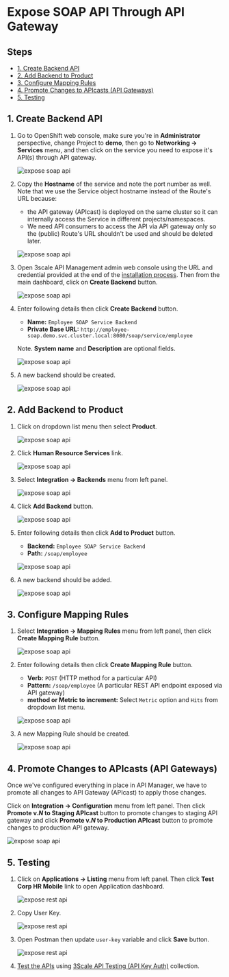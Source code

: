 # Expose SOAP API Through API Gateway <!-- omit in toc -->

## Steps <!-- omit in toc -->

- [1. Create Backend API](#1-create-backend-api)
- [2. Add Backend to Product](#2-add-backend-to-product)
- [3. Configure Mapping Rules](#3-configure-mapping-rules)
- [4. Promote Changes to APIcasts (API Gateways)](#4-promote-changes-to-apicasts-api-gateways)
- [5. Testing](#5-testing)

## 1. Create Backend API

1. Go to OpenShift web console, make sure you're in **Administrator** perspective, change Project to **demo**, then go to **Networking -> Services** menu, and then click on the service you need to expose it's API(s) through API gateway.

   ![expose soap api](../images/expose-soap-api-1.png)

2. Copy the **Hostname** of the service and note the port number as well. Note that we use the Service object hostname instead of the Route's URL because:
   - the API gateway (APIcast) is deployed on the same cluster so it can internally access the Service in different projects/namespaces.
   - We need API consumers to access the API via API gateway only so the (public) Route's URL shouldn't be used and should be deleted later.

   ![expose soap api](../images/expose-soap-api-2.png)

3. Open 3scale API Management admin web console using the URL and credential provided at the end of the [installation process](../README.md#installation-steps). Then from the main dashboard, click on **Create Backend** button.

   ![expose soap api](../images/expose-soap-api-3.png)

4. Enter following details then click **Create Backend** button.

   - **Name:** `Employee SOAP Service Backend`
   - **Private Base URL:** `http://employee-soap.demo.svc.cluster.local:8080/soap/service/employee`

   Note. **System name** and **Description** are optional fields.

   ![expose soap api](../images/expose-soap-api-4.png)

5. A new backend should be created.

   ![expose soap api](../images/expose-soap-api-5.png)

## 2. Add Backend to Product

1. Click on dropdown list menu then select **Product**.

   ![expose soap api](../images/expose-soap-api-6.png)

2. Click **Human Resource Services** link.

   ![expose soap api](../images/expose-soap-api-7.png)

3. Select **Integration -> Backends** menu from left panel.

   ![expose soap api](../images/expose-soap-api-8.png)

4. Click **Add Backend** button.

   ![expose soap api](../images/expose-soap-api-9.png)

5. Enter following details then click **Add to Product** button.
   - **Backend:** `Employee SOAP Service Backend`
   - **Path:** `/soap/employee`

   ![expose soap api](../images/expose-soap-api-10.png)

6. A new backend should be added.

   ![expose soap api](../images/expose-soap-api-11.png)

## 3. Configure Mapping Rules

1. Select **Integration -> Mapping Rules** menu from left panel, then click **Create Mapping Rule** button.

   ![expose soap api](../images/expose-soap-api-12.png)

2. Enter following details then click **Create Mapping Rule** button.

   - **Verb:** `POST` (HTTP method for a particular API)
   - **Pattern:** `/soap/employee` (A particular REST API endpoint exposed via API gateway)
   - **method or Metric to increment:** Select `Metric` option and `Hits` from dropdown list menu.

   ![expose soap api](../images/expose-soap-api-13.png)

3. A new Mapping Rule should be created.

   ![expose soap api](../images/expose-soap-api-14.png)

## 4. Promote Changes to APIcasts (API Gateways)

Once we've configured everything in place in API Manager, we have to promote all changes to API Gateway (APIcast) to apply those changes.

Click on **Integration -> Configuration** menu from left panel. Then click **Promote v.*N* to Staging APIcast** button to promote changes to staging API gateway and click **Promote v.*N* to Production APIcast** button to promote changes to production API gateway.

   ![expose soap api](../images/expose-soap-api-15.png)

## 5. Testing

1. Click on **Applications -> Listing** menu from left panel. Then click **Test Corp HR Mobile** link to open Application dashboard.

   ![expose rest api](../images/expose-rest-api-38.png)

2. Copy User Key.

   ![expose rest api](../images/expose-rest-api-39.png)

3. Open Postman then update `user-key` variable and click **Save** button.

   ![expose rest api](../images/expose-rest-api-40.png)

4. [Test the APIs](testing-application.md#testing-apis) using [3Scale API Testing (API Key Auth)](../postman/3scale-api-testing-api-key-auth.postman_collection.json) collection.
